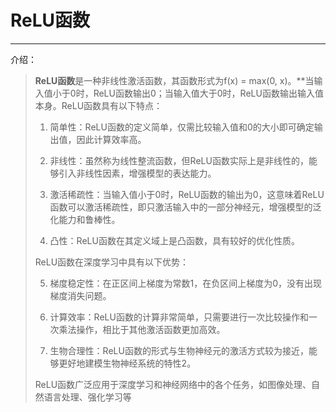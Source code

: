 # ReLU函数

---

介绍：

>**ReLU函数**是一种非线性激活函数，其函数形式为f(x) = max(0, x)。**当输入值小于0时，ReLU函数输出0；当输入值大于0时，ReLU函数输出输入值本身。ReLU函数具有以下特点：
>
>1. 简单性：ReLU函数的定义简单，仅需比较输入值和0的大小即可确定输出值，因此计算效率高。
>
>2. 非线性：虽然称为线性整流函数，但ReLU函数实际上是非线性的，能够引入非线性因素，增强模型的表达能力。
>
>3. 激活稀疏性：当输入值小于0时，ReLU函数的输出为0，这意味着ReLU函数可以激活稀疏性，即只激活输入中的一部分神经元，增强模型的泛化能力和鲁棒性。
>
>4. 凸性：ReLU函数在其定义域上是凸函数，具有较好的优化性质。
>
>   ReLU函数在深度学习中具有以下优势：
>
>5. 梯度稳定性：在正区间上梯度为常数1，在负区间上梯度为0，没有出现梯度消失问题。
>
>6. 计算效率：ReLU函数的计算非常简单，只需要进行一次比较操作和一次乘法操作，相比于其他激活函数更加高效。
>
>7. 生物合理性：ReLU函数的形式与生物神经元的激活方式较为接近，能够更好地建模生物神经系统的特性2。
>
>   ReLU函数广泛应用于深度学习和神经网络中的各个任务，如图像处理、自然语言处理、强化学习等